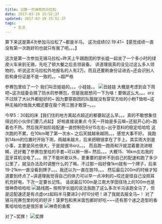 ```yaml
---
title: 记第一次淋雨的马拉松
date: 2017-03-19 15:52:37
updated: 2017-03-19 15:52:37
tags:
    - 生活
---
```

算下来这是第4次参加马拉松了~都是半马。
这次成绩02:19:41~【感觉成绩一直没有第一次跑好的也就只有我了吧。。。】
<!-- more -->
这次是第一次参加无锡马拉松~昨天上午跟跑团的学长姐一起坐了一个多小时的绿皮火车来到无锡，先吃了顿大餐之后去领装备。
讲道理我真的没见过这么多人领物的，听说这次马拉松外地报名的人有2万。而且还要刷身份证进去~还会识别人脸和身份证是不是一致的。。~超严格

参赛包里给了一个 我们叫丑娃娃的。。。小娃娃。。
![丑娃娃](/image/2017-03-19-marathon_wuxi/doll.png)
大概是考虑到会下雨吧~这次组委会搞了防水的参赛包，但是我就想问一下为啥！要做这么大。。。orz不过除了大以外都挺好的~
因为要穿跑团的队服就没有穿官方给的小粉T恤啦~这种无袖的t恤我大概还要在瘦个两三圈才敢穿~。。。

今早5：30起的床【我们住的地方离起点超近的都要起这么早。。。真的不敢想象住得远的小伙伴们要几点起】
好啦直接说重点
今天一开始是多云嘛~还挺开心的~跑着也不热。然后我开始阶段配速一直控制在6分15左右~出乎意料的稳定哈哈哈
这次跑的不累，在10km喝了第一次水~
之后天就越来越阴。。。感觉大事不好。
我跑到14km的位置时开始下雨，雨越来越大，后来把眼镜拿在了手上。其实雨大到是小事，主要是风也很大，于是就很冷orz。。。
而且跑一跑雨和汗就混着要流进眼睛，还好戴了参赛包里给的手套~可以擦一擦~
然后。。。大概15、16km左右我的蓝牙耳机没电了。。。除了不能听歌以外，更重要的是听不到自己的配速和跑了多少公里了，就没办法及时调整什么的了嘛。不过那一段好像1km就有一个牌子，后来19-21km一直没看到牌子。。。我还以为一直在跑19。。。
然后最后200m的时候才知道要到终点了~讲道理我觉得自己的体力可以早一点冲刺的~哎还是怪自己没把耳机充好电，下次一定要长记性。
话说最后100m是江南大学田径场上的100m也是很神奇哈哈哈
![路线图~](/image/2017-03-19-marathon_wuxi/route.png)
按照学长姐的说法我跑了这么多次半马该跑全马了，但是这配速还是有点虚orz起码半马要进2小时10分吧！进了我就去报全马~！
对了锡马完赛包里的吃的好评！菠萝包和黑米面包都好好吃~~~还有那个迷之造型的香蕉哈哈哈也是很厉害
![神奇的香蕉](/image/2017-03-19-marathon_wuxi/banana.png)

对了~奖牌！
![奖牌](/image/2017-03-19-marathon_wuxi/reward.png)
